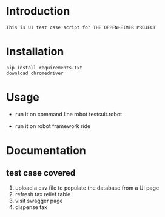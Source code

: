 # Introduction
    This is UI test case script for THE OPPENHEIMER PROJECT 

# Installation
    pip install requirements.txt
    download chromedriver

# Usage
* run it on command line
    robot testsuit.robot

* run it on robot framework ride

# Documentation
##    test case covered
1. upload a csv file to populate the database from a UI page
2. refresh tax relief table
3. visit swagger page
4. dispense tax





